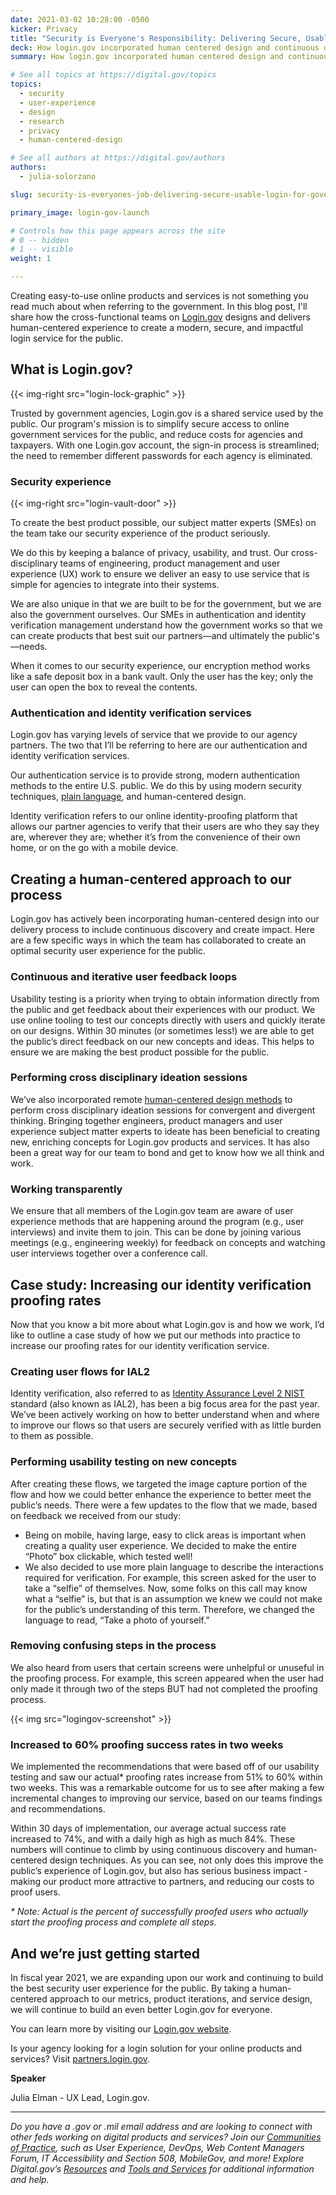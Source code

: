 ```yaml
---
date: 2021-03-02 10:28:00 -0500
kicker: Privacy
title: "Security is Everyone's Responsibility: Delivering Secure, Usable Login for Government"
deck: How login.gov incorporated human centered design and continuous discovery into their product development process to improve the user experience.
summary: How login.gov incorporated human centered design and continuous discovery into their product development process to improve the user experience.

# See all topics at https://digital.gov/topics
topics:
  - security
  - user-experience
  - design
  - research
  - privacy
  - human-centered-design

# See all authors at https://digital.gov/authors
authors:
  - julia-solorzano

slug: security-is-everyones-job-delivering-secure-usable-login-for-government

primary_image: login-gov-launch

# Controls how this page appears across the site
# 0 -- hidden
# 1 -- visible
weight: 1

---
```


Creating easy-to-use online products and services is not something you read much about when referring to the government. In this blog post, I'll share how the cross-functional teams on [Login.gov](https://login.gov) designs and delivers human-centered experience to create a modern, secure, and impactful login service for the public.

## What is Login.gov?

{{< img-right src="login-lock-graphic" >}}

Trusted by government agencies, Login.gov is a shared service used by the public. Our program's mission is to simplify secure access to online government services for the public, and reduce costs for agencies and taxpayers. With one Login.gov account, the sign-in process is streamlined; the need to remember different passwords for each agency is eliminated.

### Security experience

{{< img-right src="login-vault-door" >}}

To create the best product possible, our subject matter experts (SMEs) on the team take our security experience of the product seriously.

We do this by keeping a balance of privacy, usability, and trust. Our cross-disciplinary teams of engineering, product management and user experience (UX) work to ensure we deliver an easy to use service that is simple for agencies to integrate into their systems.

We are also unique in that we are built to be for the government, but we are also the government ourselves. Our SMEs in authentication and identity verification management understand how the government works so that we can create products that best suit our partners—and ultimately the public's—needs.

When it comes to our security experience, our encryption method works like a safe deposit box in a bank vault. Only the user has the key; only the user can open the box to reveal the contents.

### Authentication and identity verification services

Login.gov has varying levels of service that we provide to our agency partners. The two that I’ll be referring to here are our authentication and identity verification services.

Our authentication service is to provide strong, modern authentication methods to the entire U.S. public. We do this by using modern security techniques, [plain language](https://digital.gov/topics/plain-language/), and human-centered design.

Identity verification refers to our online identity-proofing platform that allows our partner agencies to verify that their users are who they say they are, wherever they are; whether it’s from the convenience of their own home, or on the go with a mobile device. 

## Creating a human-centered approach to our process

Login.gov has actively been incorporating human-centered design into our delivery process to include continuous discovery and create impact. Here are a few specific ways in which the team has collaborated to create an optimal security user experience for the public.

### Continuous and iterative user feedback loops

Usability testing is a priority when trying to obtain information directly from the public and get feedback about their experiences with our product. We use online tooling to test our concepts directly with users and quickly iterate on our designs. Within 30 minutes (or sometimes less!) we are able to get the public’s direct feedback on our new concepts and ideas. This helps to ensure we are making the best product possible for the public.

### Performing cross disciplinary ideation sessions

We’ve also incorporated remote [human-centered design methods](https://methods.18f.gov/) to perform cross disciplinary ideation sessions for convergent and divergent thinking. Bringing together engineers, product managers and user experience subject matter experts to ideate has been beneficial to creating new, enriching concepts for Login.gov products and services. It has also been a great way for our team to bond and get to know how we all think and work.

### Working transparently

We ensure that all members of the Login.gov team are aware of user experience methods that are happening around the program (e.g., user interviews) and invite them to join. This can be done by joining various meetings (e.g., engineering weekly) for feedback on concepts and watching user interviews together over a conference call.

## Case study: Increasing our identity verification proofing rates

Now that you know a bit more about what Login.gov is and how we work, I’d like to outline a case study of how we put our methods into practice to increase our proofing rates for our identity verification service.

### Creating user flows for IAL2

Identity verification, also referred to as [Identity Assurance Level 2 NIST](https://pages.nist.gov/800-63-3/sp800-63-3.html) standard (also known as IAL2), has been a big focus area for the past year. We’ve been actively working on how to better understand when and where to improve our flows so that users are securely verified with as little burden to them as possible.

### Performing usability testing on new concepts

After creating these flows, we targeted the image capture portion of the flow and how we could better enhance the experience to better meet the public’s needs. There were a few updates to the flow that we made, based on feedback we received from our study:

* Being on mobile, having large, easy to click areas is important when creating a quality user experience. We decided to make the entire “Photo” box clickable, which tested well! 
* We also decided to use more plain language to describe the interactions required for verification. For example, this screen asked for the user to take a “selfie” of themselves. Now, some folks on this call may know what a “selfie” is, but that is an assumption we knew we could not make for the public’s understanding of this term. Therefore, we changed the language to read, “Take a photo of yourself.”

### Removing confusing steps in the process

We also heard from users that certain screens were unhelpful or unuseful in the proofing process. For example, this screen appeared when the user had only made it through two of the steps BUT had not completed the proofing process.

{{< img src="logingov-screenshot" >}}

### Increased to 60% proofing success rates in two weeks

We implemented the recommendations that were based off of our usability testing and saw our actual* proofing rates increase from 51% to 60% within two weeks. This was a remarkable outcome for us to see after making a few incremental changes to improving our service, based on our teams findings and recommendations.

Within 30 days of implementation, our average actual success rate increased to 74%, and with a daily high as high as much 84%. These numbers will continue to climb by using continuous discovery and human-centered design techniques. As you can see, not only does this improve the public’s experience of Login.gov, but also has serious business impact - making our product more attractive to partners, and reducing our costs to proof users.

_&#42; Note: Actual is the percent of successfully proofed users who actually start the proofing process and complete all steps._

## And we’re just getting started

In fiscal year 2021, we are expanding upon our work and continuing to build the best security user experience for the public. By taking a human-centered approach to our metrics, product iterations, and service design, we will continue to build an even better Login.gov for everyone.

You can learn more by visiting our [Login.gov website](https://www.login.gov).

Is your agency looking for a login solution for your online products and services? Visit [partners.login.gov](https://partners.login.gov).

**Speaker**

Julia Elman - UX Lead, Login.gov.

---

_Do you have a .gov or .mil email address and are looking to connect with other feds working on digital products and services? Join our [Communities of Practice](https://digital.gov/communities/), such as User Experience, DevOps, Web Content Managers Forum, IT Accessibility and Section 508, MobileGov, and more! Explore Digital.gov’s [Resources](https://digital.gov/resources/) and [Tools and Services](https://digital.gov/services/) for additional information and help._
